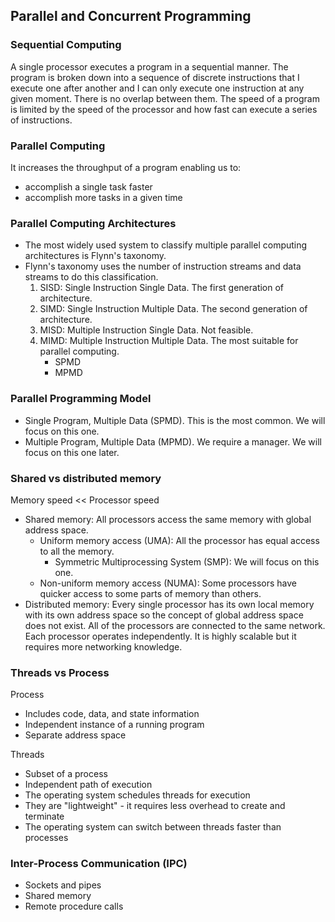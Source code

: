 ## Parallel and Concurrent Programming

### Sequential Computing

A single processor executes a program in a sequential manner. The program is broken down into a sequence of discrete instructions that I execute one after another and I can only execute one instruction at any given moment. There is no overlap between them. The speed of a program is limited by the speed of the processor and how fast can execute a series of instructions.

### Parallel Computing

It increases the throughput of a program enabling us to:

* accomplish a single task faster
* accomplish more tasks in a given time

### Parallel Computing Architectures

* The most widely used system to classify multiple parallel computing architectures is Flynn's taxonomy.
* Flynn's taxonomy uses the number of instruction streams and data streams to do this classification.
    1. SISD: Single Instruction Single Data. The first generation of architecture.
    2. SIMD: Single Instruction Multiple Data. The second generation of architecture.
    3. MISD: Multiple Instruction Single Data. Not feasible.
    4. MIMD: Multiple Instruction Multiple Data. The most suitable for parallel computing.
        * SPMD
        * MPMD

### Parallel Programming Model

* Single Program, Multiple Data (SPMD). This is the most common. We will focus on this one.
* Multiple Program, Multiple Data (MPMD). We require a manager. We will focus on this one later.

### Shared vs distributed memory

Memory speed << Processor speed

* Shared memory: All processors access the same memory with global address space.
    * Uniform memory access (UMA): All the processor has equal access to all the memory.
        * Symmetric Multiprocessing System (SMP): We will focus on this one.
    * Non-uniform memory access (NUMA): Some processors have quicker access to some parts of memory than others.
* Distributed memory: Every single processor has its own local memory with its own address space so the concept of global address space does not exist. All of the processors are connected to the same network. Each processor operates independently. It is highly scalable but it requires more networking knowledge.

### Threads vs Process

Process

* Includes code, data, and state information
* Independent instance of a running program
* Separate address space

Threads

* Subset of a process
* Independent path of execution
* The operating system schedules threads for execution
* They are "lightweight" - it requires less overhead to create and terminate
* The operating system can switch between threads faster than processes

### Inter-Process Communication (IPC)

* Sockets and pipes
* Shared memory
* Remote procedure calls